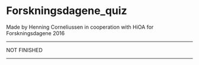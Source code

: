 # Forskningsdagene_quiz
Made by Henning Corneliussen in cooperation with HiOA for Forskningsdagene 2016

****************
NOT FINISHED
*****************
